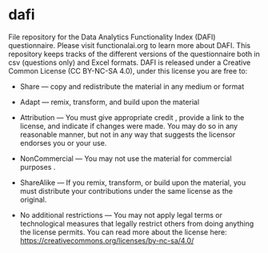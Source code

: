 # dafi
File repository for the Data Analytics Functionality Index (DAFI) questionnaire. Please visit functionalai.org to learn more about DAFI. This repository keeps tracks of the different versions of the questionnaire both in csv (questions only) and Excel formats. DAFI is released under a Creative Common License (CC BY-NC-SA 4.0), under this license you are free to:

* Share — copy and redistribute the material in any medium or format

* Adapt — remix, transform, and build upon the material
* Attribution — You must give appropriate credit , provide a link to the license, and indicate if changes were made. You may do so in any reasonable manner, but not in any way that suggests the licensor endorses you or your use.
* NonCommercial — You may not use the material for commercial purposes .
* ShareAlike — If you remix, transform, or build upon the material, you must distribute your contributions under the same license as the original.
* No additional restrictions — You may not apply legal terms or technological measures that legally restrict others from doing anything the license permits.
You can read more about the license here: https://creativecommons.org/licenses/by-nc-sa/4.0/

